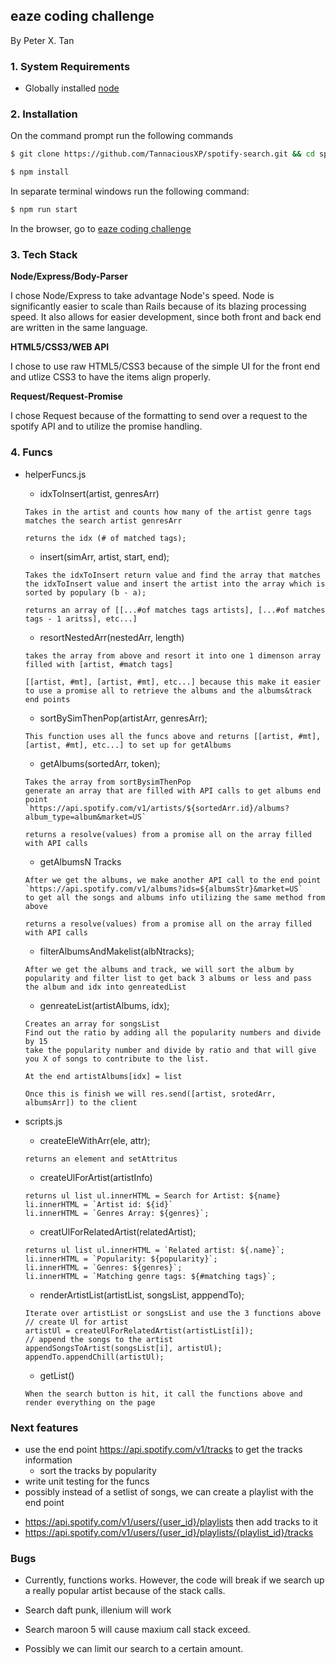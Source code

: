## eaze coding challenge

By Peter X. Tan

### 1. System Requirements

* Globally installed [node](https://nodejs.org/en/)


### 2. Installation

On the command prompt run the following commands

```sh
$ git clone https://github.com/TannaciousXP/spotify-search.git && cd spotify-search

$ npm install
```

In separate terminal windows run the following command:

```sh
$ npm run start

```

In the browser, go to [eaze coding challenge](http://localhost:3000)

### 3. Tech Stack

**Node/Express/Body-Parser**

I chose Node/Express to take advantage Node's speed. Node is significantly easier to scale than Rails because of its blazing processing speed. It also allows for easier development, since both front and back end are written in the same language. 

**HTML5/CSS3/WEB API**

I chose to use raw HTML5/CSS3 because of the simple UI for the front end and utlize CSS3 to have the items align properly.

**Request/Request-Promise**

I chose Request because of the formatting to send over a request to the spotify API and to utilize the promise handling.

### 4. Funcs

* helperFuncs.js
  - idxToInsert(artist, genresArr)

  ```
  Takes in the artist and counts how many of the artist genre tags matches the search artist genresArr

  returns the idx (# of matched tags);
  ```

  - insert(simArr, artist, start, end);

  ```
  Takes the idxToInsert return value and find the array that matches the idxToInsert value and insert the artist into the array which is sorted by populary (b - a);

  returns an array of [[...#of matches tags artists], [...#of matches tags - 1 aritss], etc...]
  ```

  - resortNestedArr(nestedArr, length)
  
  ```
  takes the array from above and resort it into one 1 dimenson array filled with [artist, #match tags]
  
  [[artist, #mt], [artist, #mt], etc...] because this make it easier to use a promise all to retrieve the albums and the albums&track end points
  ```

  - sortBySimThenPop(artistArr, genresArr);

  ```
  This function uses all the funcs above and returns [[artist, #mt], [artist, #mt], etc...] to set up for getAlbums
  ```

  - getAlbums(sortedArr, token);

  ```
  Takes the array from sortBysimThenPop
  generate an array that are filled with API calls to get albums end point
  `https://api.spotify.com/v1/artists/${sortedArr.id}/albums?album_type=album&market=US`

  returns a resolve(values) from a promise all on the array filled with API calls
  ```

  - getAlbumsN Tracks

  ```
  After we get the albums, we make another API call to the end point 
  `https://api.spotify.com/v1/albums?ids=${albumsStr}&market=US`
  to get all the songs and albums info utilizing the same method from above

  returns a resolve(values) from a promise all on the array filled with API calls
  ```

  - filterAlbumsAndMakelist(albNtracks);

   ```
   After we get the albums and track, we will sort the album by popularity and filter list to get back 3 albums or less and pass the album and idx into genreatedList
   ```
  
  - genreateList(artistAlbums, idx);

  ```
  Creates an array for songsList
  Find out the ratio by adding all the popularity numbers and divide by 15
  take the popularity number and divide by ratio and that will give you X of songs to contribute to the list.

  At the end artistAlbums[idx] = list

  Once this is finish we will res.send([artist, srotedArr, albumsArr]) to the client
  ```

* scripts.js

  - createEleWithArr(ele, attr);

  ```
  returns an element and setAttritus
  ```

  - createUlForArtist(artistInfo)

  ```
  returns ul list ul.innerHTML = Search for Artist: ${name}
  li.innerHTML = `Artist id: ${id}`
  li.innerHTML = `Genres Array: ${genres}`;
  ```

  - creatUlForRelatedArtist(relatedArtist);

  ```
  returns ul list ul.innerHTML = `Related artist: ${.name}`;
  li.innerHTML = `Popularity: ${popularity}`;
  li.innerHTML = `Genres: ${genres}`;
  li.innerHTML = `Matching genre tags: ${#matching tags}`;
  ```

  - renderArtistList(artistList, songsList, apppendTo);

  ```
  Iterate over artistList or songsList and use the 3 functions above
  // create Ul for artist
  artistUl = createUlForRelatedArtist(artistList[i]);
  // append the songs to the artist
  appendSongsToArtist(songsList[i], artistUl);
  appendTo.appendChill(artistUl);
  ```
  - getList()

  ```
  When the search button is hit, it call the functions above and render everything on the page
  ```


### Next features
  * use the end point https://api.spotify.com/v1/tracks to get the tracks information
    - sort the tracks by popularity
  * write unit testing for the funcs
  * possibly instead of a setlist of songs, we can create a playlist with the end point
   - https://api.spotify.com/v1/users/{user_id}/playlists then add tracks to it
   - https://api.spotify.com/v1/users/{user_id}/playlists/{playlist_id}/tracks


### Bugs
  - Currently, functions works. However, the code will break if we search up a really popular artist because of the stack calls.

  - Search daft punk, illenium will work
  - Search maroon 5 will cause maxium call stack exceed.
  - Possibly we can limit our search to a certain amount.
